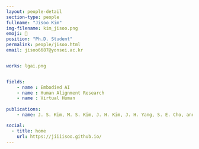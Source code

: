 ```yaml
---
layout: people-detail
section-type: people
fullname: "Jisoo Kim"
img-filename: kim_jisoo.png
emoji: 👑
position: "Ph.D. Student"
permalink: people/jisoo.html
email: jisoo6687@yonsei.ac.kr


works: lgai.png


fields:
    - name : Embodied AI
    - name : Human Alignment Research
    - name : Virtual Human
  
publications:
    - name: J. S. Kim, M. S. Kim, J. H. Kim, J. H. Yang, S. E. Cho, and J. E. Nah, “System to Encourage Safe Driving of Personal Mobile Devices Based on Image Recognition and IoT,” Proceedings of the Korea Information Processing Society Conference, pp. 860–862, Nov. 2022.

social:
  - title: home
    url: https://jiiiisoo.github.io/
---
```

